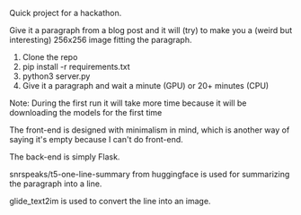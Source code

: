 Quick project for a hackathon. 

Give it a paragraph from a blog post and it will (try) to make you a (weird but interesting) 256x256 image fitting the paragraph. 


1. Clone the repo
2. pip install -r requirements.txt
3. python3 server.py
4. Give it a paragraph and wait a minute (GPU) or 20+ minutes (CPU) 

Note: During the first run it will take more time because it will be downloading the models for the first time


The front-end is designed with minimalism in mind, which is another way of saying it's empty because I can't do front-end.

The back-end is simply Flask.

snrspeaks/t5-one-line-summary from huggingface is used for summarizing the paragraph into a line. 

glide_text2im is used to convert the line into an image.

